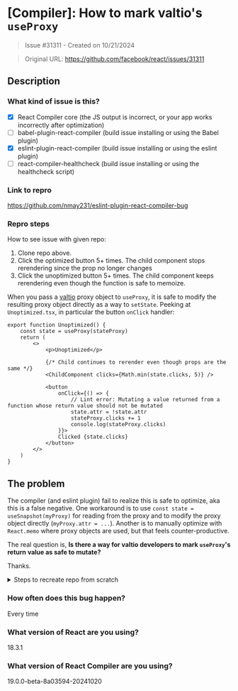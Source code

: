 # [Compiler]: How to mark valtio's `useProxy`

> Issue #31311 - Created on 10/21/2024

> Original URL: https://github.com/facebook/react/issues/31311

## Description

### What kind of issue is this?

- [X] React Compiler core (the JS output is incorrect, or your app works incorrectly after optimization)
- [ ] babel-plugin-react-compiler (build issue installing or using the Babel plugin)
- [X] eslint-plugin-react-compiler (build issue installing or using the eslint plugin)
- [ ] react-compiler-healthcheck (build issue installing or using the healthcheck script)

### Link to repro

https://github.com/nmay231/eslint-plugin-react-compiler-bug

### Repro steps

How to see issue with given repo:
1. Clone repo above.
2. Click the optimized button 5+ times. The child component stops rerendering since the prop no longer changes
3. Click the unoptimized button 5+ times. The child component keeps rerendering even though the function is safe to memoize.

When you pass a [valtio](https://github.com/pmndrs/valtio) proxy object to `useProxy`, it is safe to modify the resulting proxy object directly as a way to `setState`. Peeking at `Unoptimized.tsx`, in particular the button `onClick` handler:

```tsx
export function Unoptimized() {
    const state = useProxy(stateProxy)
    return (
        <>
            <p>Unoptimized</p>

            {/* Child continues to rerender even though props are the same */}
            <ChildComponent clicks={Math.min(state.clicks, 5)} />

            <button
                onClick={() => {
                    // Lint error: Mutating a value returned from a function whose return value should not be mutated
                    state.attr = !state.attr
                    stateProxy.clicks += 1
                    console.log(stateProxy.clicks)
                }}>
                Clicked {state.clicks}
            </button>
        </>
    )
}
```

## The problem

The compiler (and eslint plugin) fail to realize this is safe to optimize, aka this is a false negative. One workaround is to use `const state = useSnapshot(myProxy)` for reading from the proxy and to modify the proxy object directly (`myProxy.attr = ...`). Another is to manually optimize with `React.memo` where proxy objects are used, but that feels counter-productive.

The real question is, **Is there a way for valtio developers to mark `useProxy`'s return value as safe to mutate?**

Thanks.

<details>

<summary>
Steps to recreate repo from scratch
</summary>

1. `pnpm create vite`
4. `pnpm add -D eslint-plugin-react-compiler@beta`
5. `pnpm add react-compiler-runtime@beta babel-plugin-react-compiler@beta valtio`
6. Update eslint config to use plugin, and `vite.config.ts` to use babel plugin (skimming though [this guide](https://jherr2020.medium.com/react-compiler-with-react-18-1e39f60ae71a) helped me).
7. Create a proxy object, and use the proxy object using valtio's `useProxy` hook.
8. Modifying the proxy object should be safe to do, but the compiler rules are too simple to realize that it is safe.

</details>

### How often does this bug happen?

Every time

### What version of React are you using?

18.3.1

### What version of React Compiler are you using?

19.0.0-beta-8a03594-20241020
